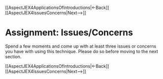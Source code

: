 [[AspectJEX4ApplicationsOfIntroductions|<-Back]] [[AspectJEX4IssuesConcerns|Next-->]]

# Assignment: Issues/Concerns
Spend a few moments and come up with at least three issues or concerns you have with using this technique. Please do so before moving to the next section.

[[AspectJEX4ApplicationsOfIntroductions|<-Back]] [[AspectJEX4IssuesConcerns|Next-->]]